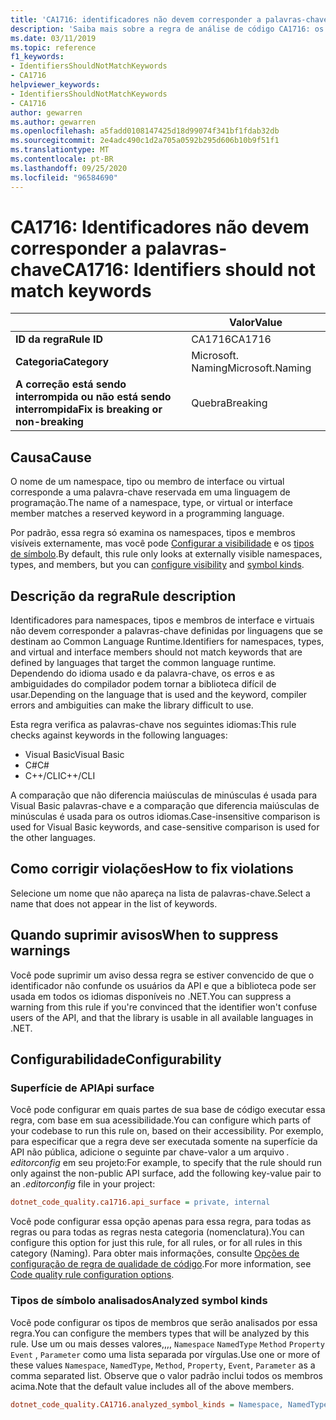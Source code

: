 ```yaml
---
title: 'CA1716: identificadores não devem corresponder a palavras-chave (análise de código)'
description: 'Saiba mais sobre a regra de análise de código CA1716: os identificadores não devem corresponder a palavras-chave'
ms.date: 03/11/2019
ms.topic: reference
f1_keywords:
- IdentifiersShouldNotMatchKeywords
- CA1716
helpviewer_keywords:
- IdentifiersShouldNotMatchKeywords
- CA1716
author: gewarren
ms.author: gewarren
ms.openlocfilehash: a5fadd0108147425d18d99074f341bf1fdab32db
ms.sourcegitcommit: 2e4adc490c1d2a705a0592b295d606b10b9f51f1
ms.translationtype: MT
ms.contentlocale: pt-BR
ms.lasthandoff: 09/25/2020
ms.locfileid: "96584690"
---
```

# <a name="ca1716-identifiers-should-not-match-keywords"></a><span data-ttu-id="7fce5-103">CA1716: Identificadores não devem corresponder a palavras-chave</span><span class="sxs-lookup"><span data-stu-id="7fce5-103">CA1716: Identifiers should not match keywords</span></span>

| | <span data-ttu-id="7fce5-104">Valor</span><span class="sxs-lookup"><span data-stu-id="7fce5-104">Value</span></span> |
|-|-|
| <span data-ttu-id="7fce5-105">**ID da regra**</span><span class="sxs-lookup"><span data-stu-id="7fce5-105">**Rule ID**</span></span> |<span data-ttu-id="7fce5-106">CA1716</span><span class="sxs-lookup"><span data-stu-id="7fce5-106">CA1716</span></span>|
| <span data-ttu-id="7fce5-107">**Categoria**</span><span class="sxs-lookup"><span data-stu-id="7fce5-107">**Category**</span></span> |<span data-ttu-id="7fce5-108">Microsoft. Naming</span><span class="sxs-lookup"><span data-stu-id="7fce5-108">Microsoft.Naming</span></span>|
| <span data-ttu-id="7fce5-109">**A correção está sendo interrompida ou não está sendo interrompida**</span><span class="sxs-lookup"><span data-stu-id="7fce5-109">**Fix is breaking or non-breaking**</span></span> |<span data-ttu-id="7fce5-110">Quebra</span><span class="sxs-lookup"><span data-stu-id="7fce5-110">Breaking</span></span>|

## <a name="cause"></a><span data-ttu-id="7fce5-111">Causa</span><span class="sxs-lookup"><span data-stu-id="7fce5-111">Cause</span></span>

<span data-ttu-id="7fce5-112">O nome de um namespace, tipo ou membro de interface ou virtual corresponde a uma palavra-chave reservada em uma linguagem de programação.</span><span class="sxs-lookup"><span data-stu-id="7fce5-112">The name of a namespace, type, or virtual or interface member matches a reserved keyword in a programming language.</span></span>

<span data-ttu-id="7fce5-113">Por padrão, essa regra só examina os namespaces, tipos e membros visíveis externamente, mas você pode [Configurar a visibilidade](#api-surface) e os [tipos de símbolo](#analyzed-symbol-kinds).</span><span class="sxs-lookup"><span data-stu-id="7fce5-113">By default, this rule only looks at externally visible namespaces, types, and members, but you can [configure visibility](#api-surface) and [symbol kinds](#analyzed-symbol-kinds).</span></span>

## <a name="rule-description"></a><span data-ttu-id="7fce5-114">Descrição da regra</span><span class="sxs-lookup"><span data-stu-id="7fce5-114">Rule description</span></span>

<span data-ttu-id="7fce5-115">Identificadores para namespaces, tipos e membros de interface e virtuais não devem corresponder a palavras-chave definidas por linguagens que se destinam ao Common Language Runtime.</span><span class="sxs-lookup"><span data-stu-id="7fce5-115">Identifiers for namespaces, types, and virtual and interface members should not match keywords that are defined by languages that target the common language runtime.</span></span> <span data-ttu-id="7fce5-116">Dependendo do idioma usado e da palavra-chave, os erros e as ambiguidades do compilador podem tornar a biblioteca difícil de usar.</span><span class="sxs-lookup"><span data-stu-id="7fce5-116">Depending on the language that is used and the keyword, compiler errors and ambiguities can make the library difficult to use.</span></span>

<span data-ttu-id="7fce5-117">Esta regra verifica as palavras-chave nos seguintes idiomas:</span><span class="sxs-lookup"><span data-stu-id="7fce5-117">This rule checks against keywords in the following languages:</span></span>

- <span data-ttu-id="7fce5-118">Visual Basic</span><span class="sxs-lookup"><span data-stu-id="7fce5-118">Visual Basic</span></span>
- <span data-ttu-id="7fce5-119">C#</span><span class="sxs-lookup"><span data-stu-id="7fce5-119">C#</span></span>
- <span data-ttu-id="7fce5-120">C++/CLI</span><span class="sxs-lookup"><span data-stu-id="7fce5-120">C++/CLI</span></span>

<span data-ttu-id="7fce5-121">A comparação que não diferencia maiúsculas de minúsculas é usada para Visual Basic palavras-chave e a comparação que diferencia maiúsculas de minúsculas é usada para os outros idiomas.</span><span class="sxs-lookup"><span data-stu-id="7fce5-121">Case-insensitive comparison is used for Visual Basic keywords, and case-sensitive comparison is used for the other languages.</span></span>

## <a name="how-to-fix-violations"></a><span data-ttu-id="7fce5-122">Como corrigir violações</span><span class="sxs-lookup"><span data-stu-id="7fce5-122">How to fix violations</span></span>

<span data-ttu-id="7fce5-123">Selecione um nome que não apareça na lista de palavras-chave.</span><span class="sxs-lookup"><span data-stu-id="7fce5-123">Select a name that does not appear in the list of keywords.</span></span>

## <a name="when-to-suppress-warnings"></a><span data-ttu-id="7fce5-124">Quando suprimir avisos</span><span class="sxs-lookup"><span data-stu-id="7fce5-124">When to suppress warnings</span></span>

<span data-ttu-id="7fce5-125">Você pode suprimir um aviso dessa regra se estiver convencido de que o identificador não confunde os usuários da API e que a biblioteca pode ser usada em todos os idiomas disponíveis no .NET.</span><span class="sxs-lookup"><span data-stu-id="7fce5-125">You can suppress a warning from this rule if you're convinced that the identifier won't confuse users of the API, and that the library is usable in all available languages in .NET.</span></span>

## <a name="configurability"></a><span data-ttu-id="7fce5-126">Configurabilidade</span><span class="sxs-lookup"><span data-stu-id="7fce5-126">Configurability</span></span>

### <a name="api-surface"></a><span data-ttu-id="7fce5-127">Superfície de API</span><span class="sxs-lookup"><span data-stu-id="7fce5-127">Api surface</span></span>

<span data-ttu-id="7fce5-128">Você pode configurar em quais partes de sua base de código executar essa regra, com base em sua acessibilidade.</span><span class="sxs-lookup"><span data-stu-id="7fce5-128">You can configure which parts of your codebase to run this rule on, based on their accessibility.</span></span> <span data-ttu-id="7fce5-129">Por exemplo, para especificar que a regra deve ser executada somente na superfície da API não pública, adicione o seguinte par chave-valor a um arquivo *. editorconfig* em seu projeto:</span><span class="sxs-lookup"><span data-stu-id="7fce5-129">For example, to specify that the rule should run only against the non-public API surface, add the following key-value pair to an *.editorconfig* file in your project:</span></span>

```ini
dotnet_code_quality.ca1716.api_surface = private, internal
```

<span data-ttu-id="7fce5-130">Você pode configurar essa opção apenas para essa regra, para todas as regras ou para todas as regras nesta categoria (nomenclatura).</span><span class="sxs-lookup"><span data-stu-id="7fce5-130">You can configure this option for just this rule, for all rules, or for all rules in this category (Naming).</span></span> <span data-ttu-id="7fce5-131">Para obter mais informações, consulte [Opções de configuração de regra de qualidade de código](../code-quality-rule-options.md).</span><span class="sxs-lookup"><span data-stu-id="7fce5-131">For more information, see [Code quality rule configuration options](../code-quality-rule-options.md).</span></span>

### <a name="analyzed-symbol-kinds"></a><span data-ttu-id="7fce5-132">Tipos de símbolo analisados</span><span class="sxs-lookup"><span data-stu-id="7fce5-132">Analyzed symbol kinds</span></span>

<span data-ttu-id="7fce5-133">Você pode configurar os tipos de membros que serão analisados por essa regra.</span><span class="sxs-lookup"><span data-stu-id="7fce5-133">You can configure the members types that will be analyzed by this rule.</span></span> <span data-ttu-id="7fce5-134">Use um ou mais desses valores,,,, `Namespace` `NamedType` `Method` `Property` `Event` , `Parameter` como uma lista separada por vírgulas.</span><span class="sxs-lookup"><span data-stu-id="7fce5-134">Use one or more of these values `Namespace`, `NamedType`, `Method`, `Property`, `Event`, `Parameter` as a comma separated list.</span></span> <span data-ttu-id="7fce5-135">Observe que o valor padrão inclui todos os membros acima.</span><span class="sxs-lookup"><span data-stu-id="7fce5-135">Note that the default value includes all of the above members.</span></span>

```ini
dotnet_code_quality.CA1716.analyzed_symbol_kinds = Namespace, NamedType, Method, Property, Event
```
